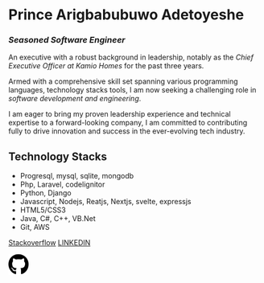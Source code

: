 <!--
**princegbabuwo/princegbabuwo** is a ✨ _special_ ✨ repository because its `README.md` (this file) appears on your GitHub profile.

Here are some ideas to get you started:

- 🔭 I’m currently working on ...
- 🌱 I’m currently learning ...
- 👯 I’m looking to collaborate on ...
- 🤔 I’m looking for help with ...
- 💬 Ask me about ...
- 📫 How to reach me: ...
- 😄 Pronouns: ...
- ⚡ Fun fact: ...
-->

<style>
    .icon {
        width: 2.5rem;
        min-width: 32px;
    }
</style>

# Prince Arigbabubuwo Adetoyeshe
### *Seasoned Software Engineer*

An executive with a robust background in leadership, notably as the *Chief Executive Officer at Kamio Homes* for the past three years. 

Armed with a comprehensive skill set spanning various programming languages, technology stacks tools, I am now seeking a challenging role in *software development and engineering*. 

I am eager to bring my proven leadership experience and technical expertise to a forward-looking company, I am committed to contributing fully to drive innovation and success in the ever-evolving tech industry.

## Technology Stacks
- Progresql, mysql, sqlite, mongodb
- Php, Laravel, codelignitor
- Python, Django
- Javascript, Nodejs, Reatjs, Nextjs, svelte, expressjs
- HTML5/CSS3
- Java, C#, C++, VB.Net
- Git, AWS



<!--[![Github](icons/github.svg "Princegbabuwo Github")](https://github.com/princegbabuwo)-->
[Stackoverflow](https://stackoverflow.com/users/10446949/toye-brainz?tab=profile) 
[LINKEDIN](https://www.linkedin.com/in/toyebrainz?utm_source=share&utm_campaign=share_via&utm_content=profile&utm_medium=ios_app)

<Picture>
    <source media="(prefers-color-scheme: dark)" srcset="icons/github-light" class="icon" alt="Git" title="Princegbabuwo Github">
    <img class="icon" src="icons/github-dark.svg" alt="Git" title="Princegbabuwo Github"/>
</Picture>

